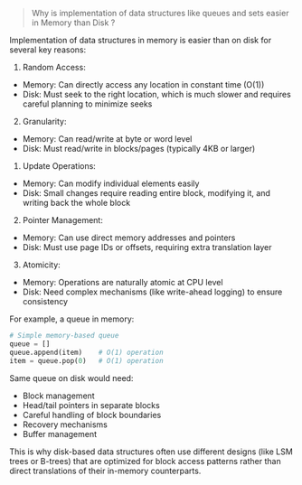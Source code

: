 
> Why is implementation of data structures like queues and sets easier in Memory than Disk ?

Implementation of data structures in memory is easier than on disk for several key reasons:

1. Random Access:
- Memory: Can directly access any location in constant time (O(1))
- Disk: Must seek to the right location, which is much slower and requires careful planning to minimize seeks

2. Granularity:
- Memory: Can read/write at byte or word level
- Disk: Must read/write in blocks/pages (typically 4KB or larger)

1. Update Operations:
- Memory: Can modify individual elements easily
- Disk: Small changes require reading entire block, modifying it, and writing back the whole block

2. Pointer Management:
- Memory: Can use direct memory addresses and pointers
- Disk: Must use page IDs or offsets, requiring extra translation layer

3. Atomicity:
- Memory: Operations are naturally atomic at CPU level
- Disk: Need complex mechanisms (like write-ahead logging) to ensure consistency

For example, a queue in memory:
```python
# Simple memory-based queue
queue = []
queue.append(item)    # O(1) operation
item = queue.pop(0)   # O(1) operation
```

Same queue on disk would need:
- Block management
- Head/tail pointers in separate blocks
- Careful handling of block boundaries
- Recovery mechanisms
- Buffer management

This is why disk-based data structures often use different designs (like LSM trees or B-trees) that are optimized for block access patterns rather than direct translations of their in-memory counterparts.
